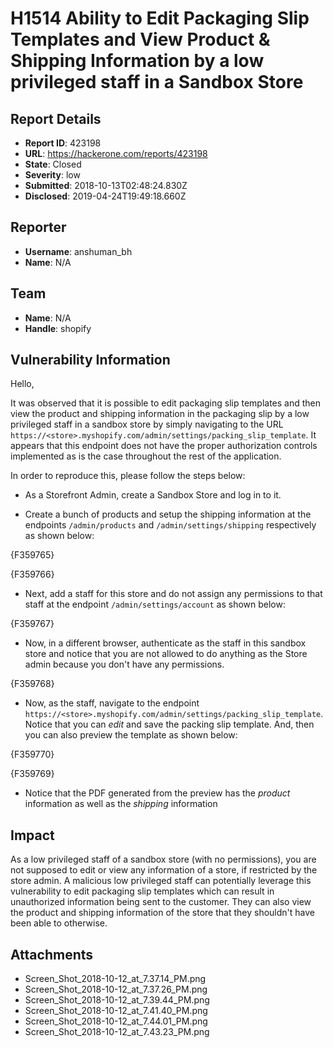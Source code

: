 # H1514 Ability to Edit Packaging Slip Templates and View Product & Shipping Information by a low privileged staff in a Sandbox Store

## Report Details
- **Report ID**: 423198
- **URL**: https://hackerone.com/reports/423198
- **State**: Closed
- **Severity**: low
- **Submitted**: 2018-10-13T02:48:24.830Z
- **Disclosed**: 2019-04-24T19:49:18.660Z

## Reporter
- **Username**: anshuman_bh
- **Name**: N/A

## Team
- **Name**: N/A
- **Handle**: shopify

## Vulnerability Information
Hello, 

It was observed that it is possible to edit packaging slip templates and then view the product and shipping information in the packaging slip by a low privileged staff in a sandbox store by simply navigating to the URL `https://<store>.myshopify.com/admin/settings/packing_slip_template`. It appears that this endpoint does not have the proper authorization controls implemented as is the case throughout the rest of the application. 

In order to reproduce this, please follow the steps below:

* As a Storefront Admin, create a Sandbox Store and log in to it.

* Create a bunch of products and setup the shipping information at the endpoints `/admin/products` and `/admin/settings/shipping` respectively as shown below:

{F359765}

{F359766}

* Next, add a staff for this store and do not assign any permissions to that staff at the endpoint `/admin/settings/account` as shown below:

{F359767}

* Now, in a different browser, authenticate as the staff in this sandbox store and notice that you are not allowed to do anything as the Store admin because you don't have any permissions. 

{F359768}

* Now, as the staff, navigate to the endpoint `https://<store>.myshopify.com/admin/settings/packing_slip_template`. Notice that you can *edit* and save the packing slip template. And, then you can also preview the template as shown below:

{F359770}

{F359769}

* Notice that the PDF generated from the preview has the *product* information as well as the *shipping* information

## Impact

As a low privileged staff of a sandbox store (with no permissions), you are not supposed to edit or view any information of a store, if restricted by the store admin. A malicious low privileged staff can potentially leverage this vulnerability to edit packaging slip templates which can result in unauthorized information being sent to the customer. They can also view the product and shipping information of the store that they shouldn't have been able to otherwise.

## Attachments
- Screen_Shot_2018-10-12_at_7.37.14_PM.png
- Screen_Shot_2018-10-12_at_7.37.26_PM.png
- Screen_Shot_2018-10-12_at_7.39.44_PM.png
- Screen_Shot_2018-10-12_at_7.41.40_PM.png
- Screen_Shot_2018-10-12_at_7.44.01_PM.png
- Screen_Shot_2018-10-12_at_7.43.23_PM.png
